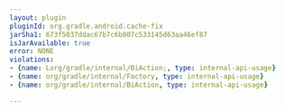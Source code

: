 ```yaml
---
layout: plugin
pluginId: org.gradle.android.cache-fix
jarSha1: 673f5037ddac67b7c6b007c533145d63aa46ef87
isJarAvailable: true
error: NONE
violations:
- {name: Lorg/gradle/internal/BiAction;, type: internal-api-usage}
- {name: org/gradle/internal/Factory, type: internal-api-usage}
- {name: org/gradle/internal/BiAction, type: internal-api-usage}

---
```

